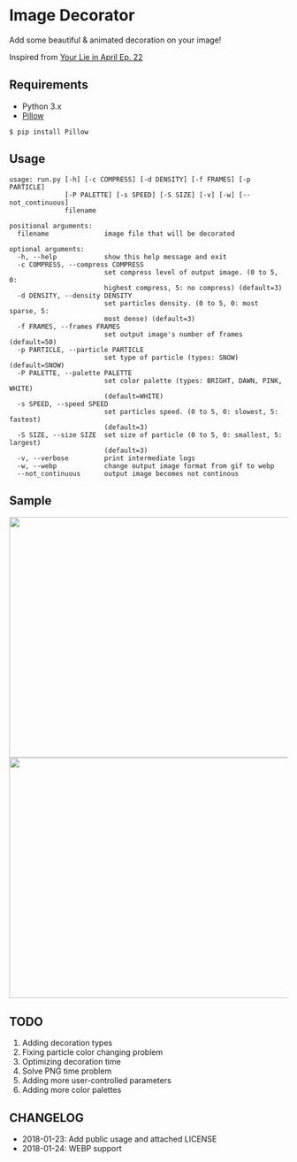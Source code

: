 # Image Decorator

Add some beautiful & animated decoration on your image!

Inspired from [Your Lie in April Ep. 22](https://i.pinimg.com/originals/94/0b/7a/940b7a47dc5abacd4734d4c6e2ca822f.gif)

## Requirements

- Python 3.x
- [Pillow](https://github.com/python-pillow/Pillow)

```
$ pip install Pillow
```

## Usage

```
usage: run.py [-h] [-c COMPRESS] [-d DENSITY] [-f FRAMES] [-p PARTICLE]
              [-P PALETTE] [-s SPEED] [-S SIZE] [-v] [-w] [--not_continuous]
              filename

positional arguments:
  filename              image file that will be decorated

optional arguments:
  -h, --help            show this help message and exit
  -c COMPRESS, --compress COMPRESS
                        set compress level of output image. (0 to 5, 0:
                        highest compress, 5: no compress) (default=3)
  -d DENSITY, --density DENSITY
                        set particles density. (0 to 5, 0: most sparse, 5:
                        most dense) (default=3)
  -f FRAMES, --frames FRAMES
                        set output image's number of frames (default=50)
  -p PARTICLE, --particle PARTICLE
                        set type of particle (types: SNOW) (default=SNOW)
  -P PALETTE, --palette PALETTE
                        set color palette (types: BRIGHT, DAWN, PINK, WHITE)
                        (default=WHITE)
  -s SPEED, --speed SPEED
                        set particles speed. (0 to 5, 0: slowest, 5: fastest)
                        (default=3)
  -S SIZE, --size SIZE  set size of particle (0 to 5, 0: smallest, 5: largest)
                        (default=3)
  -v, --verbose         print intermediate logs
  -w, --webp            change output image format from gif to webp
  --not_continuous      output image becomes not continous
```

## Sample

<img src="./sample/sample.gif" width=697 height=435 />

<br>

<img src="./sample/sample2.gif" width=697 height=435 />

## TODO

1. Adding decoration types
1. Fixing particle color changing problem
1. Optimizing decoration time
1. Solve PNG time problem
1. Adding more user-controlled parameters
1. Adding more color palettes

## CHANGELOG

- 2018-01-23: Add public usage and attached LICENSE
- 2018-01-24: WEBP support

